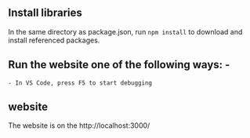 ## Install libraries
In the same directory as package.json, run `npm install` to download and install referenced packages.

## Run the website one of the following ways:    - 
    - In VS Code, press F5 to start debugging

## website
The website is on the http://localhost:3000/